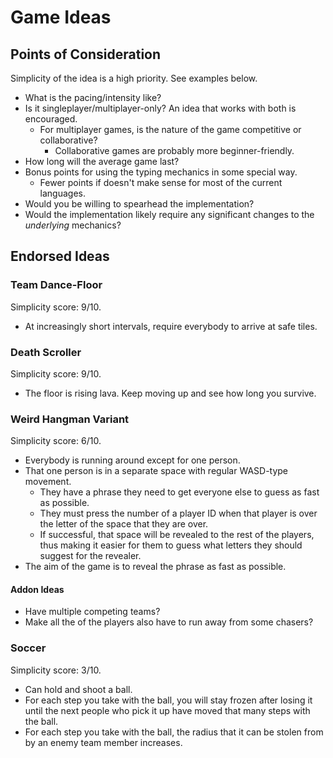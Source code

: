 
# Game Ideas

## Points of Consideration

Simplicity of the idea is a high priority. See examples below.

- What is the pacing/intensity like?
- Is it singleplayer/multiplayer-only? An idea that works with both is encouraged.
  - For multiplayer games, is the nature of the game competitive or collaborative?
    - Collaborative games are probably more beginner-friendly.
- How long will the average game last?
- Bonus points for using the typing mechanics in some special way.
  - Fewer points if doesn't make sense for most of the current languages.
- Would you be willing to spearhead the implementation?
- Would the implementation likely require any significant changes to the _underlying_ mechanics?

## Endorsed Ideas

### Team Dance-Floor

Simplicity score: 9/10.

- At increasingly short intervals, require everybody to arrive at safe tiles.

### Death Scroller

Simplicity score: 9/10.

- The floor is rising lava. Keep moving up and see how long you survive.

### Weird Hangman Variant

Simplicity score: 6/10.

- Everybody is running around except for one person.
- That one person is in a separate space with regular WASD-type movement.
  - They have a phrase they need to get everyone else to guess as fast as possible.
  - They must press the number of a player ID when that player is over the letter of the space that they are over.
  - If successful, that space will be revealed to the rest of the players, thus making it easier for them to guess what letters they should suggest for the revealer.
- The aim of the game is to reveal the phrase as fast as possible.

#### Addon Ideas

- Have multiple competing teams?
- Make all the of the players also have to run away from some chasers?

### Soccer

Simplicity score: 3/10.

- Can hold and shoot a ball.
- For each step you take with the ball, you will stay frozen after losing it until the next people who pick it up have moved that many steps with the ball.
- For each step you take with the ball, the radius that it can be stolen from by an enemy team member increases.
